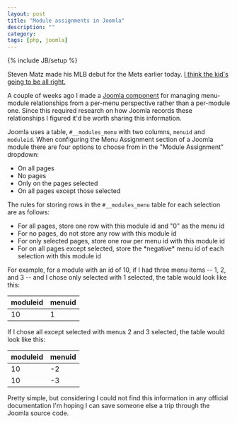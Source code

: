 ```yaml
---
layout: post
title: "Module assignments in Joomla"
description: ""
category: 
tags: [php, joomla]
---
```

{% include JB/setup %}

Steven Matz made his MLB debut for the Mets earlier today. [I think the kid's going to be all right.](http://espn.go.com/new-york/mlb/story/_/id/13165823/steven-matz-new-york-mets-pitches-8th-goes-3-3-4-rbis-record-setting-debut?ex_cid=espnapi_public)

A couple of weeks ago I made a [Joomla component](https://github.com/rhoffmann8/joomla-menumodules) for managing menu-module relationships from a per-menu perspective rather than a per-module one. Since this required research on how Joomla records these relationships I figured it'd be worth sharing this information. 

<!--more-->

Joomla uses a table, `#__modules_menu` with two columns, `menuid` and `moduleid`. When configuring the Menu Assignment section of a Joomla module there are four options to choose from in the "Module Assignment" dropdown:

<ul class="collection">
  <li class="collection-item">On all pages</li>
  <li class="collection-item">No pages</li>
  <li class="collection-item">Only on the pages selected</li>
  <li class="collection-item">On all pages except those selected</li>
</ul>

The rules for storing rows in the `#__modules_menu` table for each selection are as follows:

<ul class="collection">
  <li class="collection-item">For all pages, store one row with this module id and "0" as the menu id</li>
  <li class="collection-item">For no pages, do not store any row with this module id</li>
  <li class="collection-item">For only selected pages, store one row per menu id with this module id</li>
  <li class="collection-item">For on all pages except selected, store the *negative* menu id of each selection with this module id</li>
</ul>

For example, for a module with an id of 10, if I had three menu items -- 1, 2, and 3 -- and I chose only selected with 1 selected, the table would look like this:

<table class="">
  <thead>
    <tr><th>moduleid</th><th>menuid</th></tr>
  </thead>
  <tbody>
    <tr><td>10</td><td>1</td></tr>
  </tbody>
</table>

If I chose all except selected with menus 2 and 3 selected, the table would look like this:

<table class="">
  <thead>
    <tr><th>moduleid</th><th>menuid</th></tr>
  </thead>
  <tbody>
    <tr><td>10</td><td>-2</td></tr>
    <tr><td>10</td><td>-3</td></tr>
  </tbody>
</table>

Pretty simple, but considering I could not find this information in any official documentation I'm hoping I can save someone else a trip through the Joomla source code.